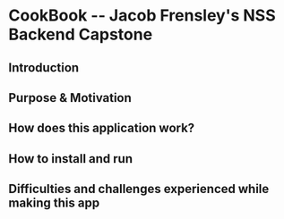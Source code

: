 # CookBook -- Jacob Frensley's NSS Backend Capstone

## Introduction


## Purpose & Motivation

## How does this application work?

## How to install and run

## Difficulties and challenges experienced while making this app
